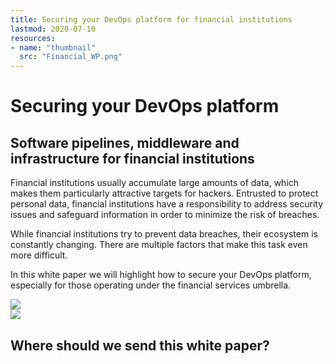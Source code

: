 ```yaml
---
title: Securing your DevOps platform for financial institutions
lastmod: 2020-07-10
resources:
- name: "thumbnail"
  src: "Financial_WP.png"
---
```



<div class="landing-page">
    <!-- hero -->
    <div class="hero jumbotron reading-landing jumbotron-fluid">
        <div class="container-fluid">
            <div class="row">
                <div class="col-xl-6 offset-xl-2 col-lg-10 offset-lg-1 col-md-12">
                    <h1 class="display-4">Securing your DevOps platform</h1>
                </div>
            </div>
        </div>
    </div>
    <div class="main-content">
        <div class="row">
            <div class="col-xl-4 offset-xl-2 without-bottom-line">
                <div class="workshop-prerequisites">
                    <h2>Software pipelines, middleware and infrastructure for <b>financial institutions</b></h2>                    <p>Financial institutions usually accumulate large amounts of data, which makes them particularly attractive targets for hackers. Entrusted to protect personal data, financial
                    institutions have a responsibility to address security issues and safeguard information in order to minimize the risk of breaches. </p>
                    <p>While financial institutions try to prevent data breaches, their ecosystem is constantly changing. There are multiple factors that make this task even more difficult.</p>
                    <p>In this white paper we will highlight how to secure your DevOps platform, especially for those operating under the financial services umbrella.</p>
                </div>
            </div>
                <div class="col-xl-4 offset-xl-0 white-paper-image">
                <img src="/images/white-papers/devops-platform-financial.png">
            </div>
        </div>
            </div>
        </div>
    </div>
    <!-- contact us -->
    <div class="contact-us-card">
        <div class="row">
            <div class="col-xl-8 offset-xl-2 col-lg-10 offset-lg-1 col-md-12 col-sm-12 col-xs-12">
                <img src="/images/single-line-arrows.png">
            </div>
            <div
                class="col-xl-3 offset-xl-3 col-lg-3 offset-lg-1 col-md-10 offset-md-1 col-sm-10 offset-sm-1 col-xs-12">
                <h2>Where should we send this white paper?</h2>
            </div>
            <div
                class="col-xl-5 offset-xl-0 col-lg-6 offset-lg-1 col-md-8 offset-md-2 col-sm-10 offset-sm-1 col-xs-12 general-contact-form">
                <!--[if lte IE 8]>
<script charset="utf-8" type="text/javascript" src="//js.hsforms.net/forms/v2-legacy.js"></script>
<![endif]-->
<script charset="utf-8" type="text/javascript" src="//js.hsforms.net/forms/v2.js"></script>
<script>
  hbspt.forms.create({
	portalId: "732832",
	formId: "0b94d10e-60bc-4ab9-909a-1767ed583a9b"
});
</script>
            </div>
        </div>
    </div>
</div>